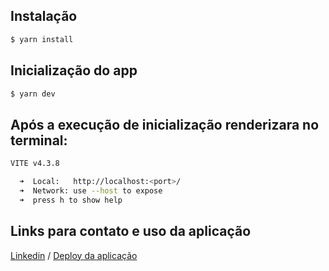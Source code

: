 ## Instalação

```bash
$ yarn install
```

## Inicialização do app

```bash
$ yarn dev
```

## Após a execução de inicialização renderizara no terminal:

```bash
VITE v4.3.8

  ➜  Local:   http://localhost:<port>/
  ➜  Network: use --host to expose
  ➜  press h to show help

```

## Links para contato e uso da aplicação
[Linkedin](https://www.linkedin.com/in/andrew-da-silva-569101246/) / [Deploy da aplicação](https://client-app-neon.vercel.app/)

